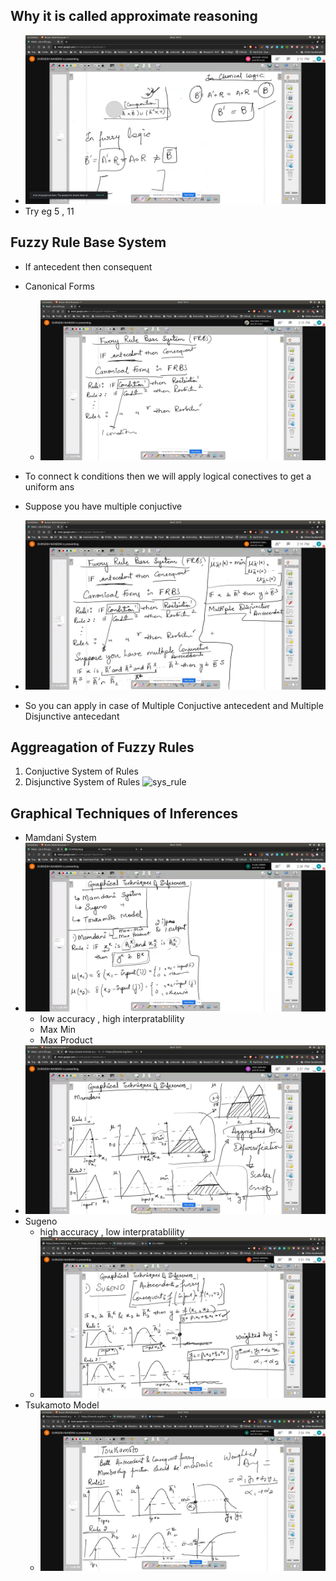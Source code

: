 ## Why it is called approximate reasoning
- ![appr](appr.jpg)
- Try eg 5 , 11

## Fuzzy Rule Base System
- If antecedent then consequent
- Canonical Forms
  - ![canon](canon.jpg)
- To connect k conditions then we will apply logical conectives to get a uniform ans

- Suppose you have multiple conjuctive
- ![multiple_ante](multiple_ante.jpg)
- So you can apply in case of Multiple Conjuctive antecedent and Multiple Disjunctive antecedant


## Aggreagation of Fuzzy Rules
1. Conjuctive System of Rules
2. Disjunctive System of Rules
![sys_rule](sys_rule.jpg)

## Graphical Techniques of Inferences
- Mamdani System 
- ![mamdani](mamdani.jpg)
   - low accuracy , high interpratablility
   - Max Min
   - Max Product
- ![grph_mam](grph_mam.jpg)
- Sugeno
  - high accuracy , low interpratablility
  - ![sugeno](sugeno.jpg)
- Tsukamoto Model
  - ![sukamoto](sukamoto.jpg)
